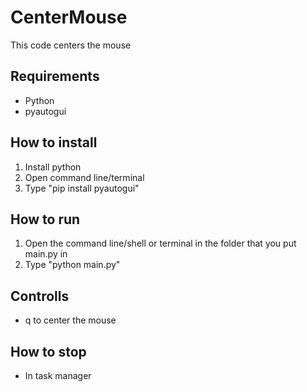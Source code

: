 # CenterMouse
This code centers the mouse
## Requirements
- Python
- pyautogui
## How to install
1. Install python
2. Open command line/terminal
3. Type "pip install pyautogui"
## How to run
1. Open the command line/shell or terminal in the folder that you put main.py in
2. Type "python main.py"
## Controlls
- q to center the mouse
## How to stop
- In task manager
